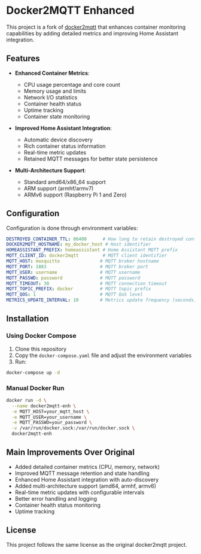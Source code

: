 # Docker2MQTT Enhanced

This project is a fork of [docker2mqtt](https://github.com/skullydazed/docker2mqtt) that enhances container monitoring capabilities by adding detailed metrics and improving Home Assistant integration.

## Features

- **Enhanced Container Metrics**:
  - CPU usage percentage and core count
  - Memory usage and limits
  - Network I/O statistics
  - Container health status
  - Uptime tracking
  - Container state monitoring

- **Improved Home Assistant Integration**:
  - Automatic device discovery
  - Rich container status information
  - Real-time metric updates
  - Retained MQTT messages for better state persistence

- **Multi-Architecture Support**:
  - Standard amd64/x86_64 support
  - ARM support (armhf/armv7)
  - ARMv6 support (Raspberry Pi 1 and Zero)

## Configuration

Configuration is done through environment variables:

```yaml
DESTROYED_CONTAINER_TTL: 86400      # How long to retain destroyed container info (seconds)
DOCKER2MQTT_HOSTNAME: my_docker_host # Host identifier
HOMEASSISTANT_PREFIX: homeassistant # Home Assistant MQTT prefix
MQTT_CLIENT_ID: docker2mqtt         # MQTT client identifier
MQTT_HOST: mosquitto               # MQTT broker hostname
MQTT_PORT: 1883                    # MQTT broker port
MQTT_USER: username                # MQTT username
MQTT_PASSWD: password              # MQTT password
MQTT_TIMEOUT: 30                   # MQTT connection timeout
MQTT_TOPIC_PREFIX: docker          # MQTT topic prefix
MQTT_QOS: 1                        # MQTT QoS level
METRICS_UPDATE_INTERVAL: 10        # Metrics update frequency (seconds)
```

## Installation

### Using Docker Compose

1. Clone this repository
2. Copy the `docker-compose.yaml` file and adjust the environment variables
3. Run:

```bash
docker-compose up -d
```

### Manual Docker Run

```bash
docker run -d \
  --name docker2mqtt-enh \
  -e MQTT_HOST=your_mqtt_host \
  -e MQTT_USER=your_username \
  -e MQTT_PASSWD=your_password \
  -v /var/run/docker.sock:/var/run/docker.sock \
  docker2mqtt-enh
```


## Main Improvements Over Original

- Added detailed container metrics (CPU, memory, network)
- Improved MQTT message retention and state handling
- Enhanced Home Assistant integration with auto-discovery
- Added multi-architecture support (amd64, armhf, armv6)
- Real-time metric updates with configurable intervals
- Better error handling and logging
- Container health status monitoring
- Uptime tracking

## License

This project follows the same license as the original docker2mqtt project.

